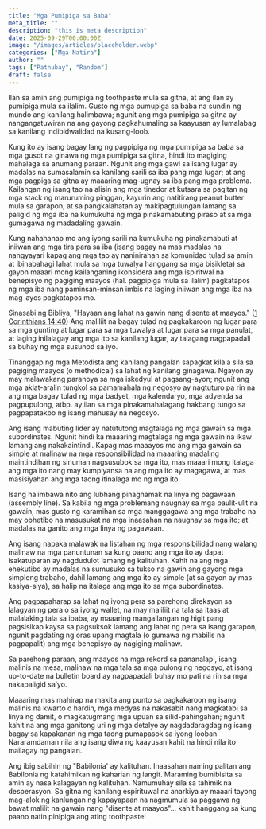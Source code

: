 ```yaml
---
title: "Mga Pumipiga sa Baba"
meta_title: ""
description: "this is meta description"
date: 2025-09-29T00:00:00Z
image: "/images/articles/placeholder.webp"
categories: ["Mga Natira"]
author: ""
tags: ["Patnubay", "Random"]
draft: false
---
```


Ilan sa amin ang pumipiga ng toothpaste mula sa gitna, at ang ilan ay pumipiga mula sa ilalim. Gusto ng mga pumupiga sa baba na sundin ng mundo ang kanilang halimbawa; ngunit ang mga pumipiga sa gitna ay nangangatuwiran na ang gayong pagkahumaling sa kaayusan ay lumalabag sa kanilang indibidwalidad na kusang-loob.  
  
Kung ito ay isang bagay lang ng pagpipiga ng mga pumipiga sa baba sa mga gusot na ginawa ng mga pumipiga sa gitna, hindi ito magiging mahalaga sa anumang paraan. Ngunit ang mga gawi sa isang lugar ay madalas na sumasalamin sa kanilang sarili sa iba pang mga lugar; at ang mga pagpiga sa gitna ay maaaring mag-ugnay sa iba pang mga problema. Kailangan ng isang tao na alisin ang mga tinedor at kutsara sa pagitan ng mga stack ng maruruming pinggan, kayurin ang natitirang peanut butter mula sa garapon, at sa pangkalahatan ay makipagtulungan lamang sa paligid ng mga iba na kumukuha ng mga pinakamabuting piraso at sa mga gumagawa ng madadaling gawain.  
  
Kung nahahanap mo ang iyong sarili na kumukuha ng pinakamabuti at iniiwan ang mga tira para sa iba (isang bagay na mas madalas na nangyayari kapag ang mga tao ay naninirahan sa komunidad tulad sa amin at ibinabahagi lahat mula sa mga tuwalya hanggang sa mga bisikleta) sa gayon maaari mong kailanganing ikonsidera ang mga ispiritwal na benepisyo ng pagiging maayos (hal. pagpipiga mula sa ilalim) pagkatapos ng mga iba nang paminsan-minsan imbis na laging iniiwan ang mga iba na mag-ayos pagkatapos mo.  
  
Sinasabi ng Bibliya, "Hayaan ang lahat na gawin nang disente at maayos." ([1 Corinthians 14:40](http://www.biblegateway.com/passage/index.php?search=1+Corinthians+14%3A40;&version=50;&interface=print "Read 1 Corinthians 14:40")) Ang maliliit na bagay tulad ng pagkakaroon ng lugar para sa mga gunting at lugar para sa mga tuwalya at lugar para sa mga panulat, at laging inilalagay ang mga ito sa kanilang lugar, ay talagang nagpapadali sa buhay ng mga susunod sa iyo.  
  
Tinanggap ng mga Metodista ang kanilang pangalan sapagkat kilala sila sa pagiging maayos (o methodical) sa lahat ng kanilang ginagawa. Ngayon ay may malawakang paranoya sa mga iskedyul at pagsang-ayon; ngunit ang mga aklat-aralin tungkol sa pamamahala ng negosyo ay nagtuturo pa rin na ang mga bagay tulad ng mga badyet, mga kalendaryo, mga adyenda sa pagpupulong, atbp. ay ilan sa mga pinakamahalagang hakbang tungo sa pagpapatakbo ng isang mahusay na negosyo.  
  
Ang isang mabuting lider ay natututong magtalaga ng mga gawain sa mga subordinates. Ngunit hindi ka maaaring magtalaga ng mga gawain na ikaw lamang ang nakakaintindi. Kapag mas maaayos mo ang mga gawain sa simple at malinaw na mga responsibilidad na maaaring madaling maintindihan ng sinuman nagsusubok sa mga ito, mas maaari mong italaga ang mga ito nang may kumpiyansa na ang mga ito ay magagawa, at mas masisiyahan ang mga taong itinalaga mo ng mga ito.  
  
Isang halimbawa nito ang lubhang pinaghamak na linya ng pagawaan (assembly line). Sa kabila ng mga problemang naugnay sa mga paulit-ulit na gawain, mas gusto ng karamihan sa mga manggagawa ang mga trabaho na may obhetibo na masusukat na mga inaasahan na naugnay sa mga ito; at madalas na ganito ang mga linya ng pagawaan.  
  
Ang isang napaka malawak na listahan ng mga responsibilidad nang walang malinaw na mga panuntunan sa kung paano ang mga ito ay dapat isakatuparan ay nagdudulot lamang ng kalituhan. Kahit na ang mga ehekutibo ay madalas na sumusuko sa tukso na gawin ang gayong mga simpleng trabaho, dahil lamang ang mga ito ay simple (at sa gayon ay mas kasiya-siya), sa halip na italaga ang mga ito sa mga subordinates.  
  
Ang pagpapaharap sa lahat ng iyong pera sa parehong direksyon sa lalagyan ng pera o sa iyong wallet, na may maliliit na tala sa itaas at malalaking tala sa ibaba, ay maaaring mangailangan ng higit pang pagsisikap kaysa sa pagsuksok lamang ang lahat ng pera sa isang garapon; ngunit pagdating ng oras upang magtala (o gumawa ng mabilis na pagpapalit) ang mga benepisyo ay nagiging malinaw.  
  
Sa parehong paraan, ang maayos na mga rekord sa pananalapi, isang malinis na mesa, malinaw na mga tala sa mga pulong ng negosyo, at isang up-to-date na bulletin board ay nagpapadali buhay mo pati na rin sa mga nakapaligid sa’yo.  
  
Maaaring mas mahirap na makita ang punto sa pagkakaroon ng isang malinis na kwarto o hardin, mga medyas na nakasabit nang magkatabi sa linya ng damit, o magkatugmang mga upuan sa silid-pahingahan; ngunit kahit na ang mga ganitong uri ng mga detalye ay nagdadaragdag ng isang bagay sa kapakanan ng mga taong pumapasok sa iyong looban. Nararamdaman nila ang isang diwa ng kaayusan kahit na hindi nila ito mailagay ng pangalan.  
  
Ang ibig sabihin ng "Babilonia' ay kalituhan. Inaasahan naming palitan ang Babilonia ng katahimikan ng kaharian ng langit. Maraming bumibisita sa amin ay nasa kalagayan ng kalituhan. Namumuhay sila sa tahimik na desperasyon. Sa gitna ng kanilang espirituwal na anarkiya ay maaari tayong mag-alok ng kanlungan ng kapayapaan na nagmumula sa paggawa ng bawat malilit na gawain nang "disente at maayos"... kahit hanggang sa kung paano natin pinipiga ang ating toothpaste!
